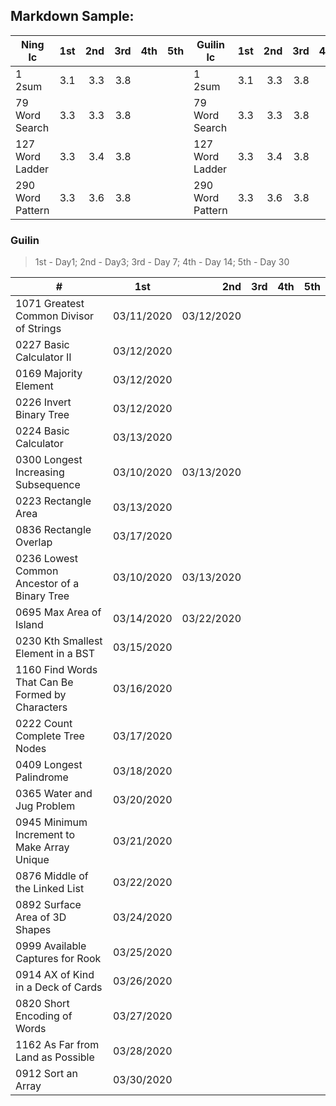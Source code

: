 ## Markdown Sample:

| Ning lc                 | 1st   | 2nd   |  3rd   |  4th    |  5th    | Guilin lc               | 1st   | 2nd   |  3rd   |  4th    |  5th    |
| ----------------------- |:-----:| -----:| -----: |  -----: |  -----: | ----------------------- |:-----:| -----:| -----: |  -----: |  -----: |
| 1 2sum                  | 3.1   | 3.3   | 3.8    |         |         | 1 2sum                  | 3.1   | 3.3   | 3.8    |         |         |
| 79 Word Search          | 3.3   | 3.3   | 3.8    |         |         | 79 Word Search          | 3.3   | 3.3   | 3.8    |         |         |
| 127 Word Ladder         | 3.3   | 3.4   | 3.8    |         |         | 127 Word Ladder         | 3.3   | 3.4   | 3.8    |         |         |
| 290 Word Pattern        | 3.3   | 3.6   | 3.8    |         |         | 290 Word Pattern        | 3.3   | 3.6   | 3.8    |         |         |


### Guilin
> 1st - Day1; 2nd - Day3; 3rd - Day 7; 4th - Day 14; 5th - Day 30


| #                                                  |       1st     |     2nd       |     3rd     |      4th        |      5th        |
| -------------------------------------------------- |:-------------:| -------------:| ----------: |  -------------: |  -------------: | 
| 1071 Greatest Common Divisor of Strings            | 03/11/2020    | 03/12/2020    |             |                 |                 | 
| 0227 Basic Calculator II                           | 03/12/2020    |               |             |                 |                 | 
| 0169 Majority Element                              | 03/12/2020    |               |             |                 |                 | 
| 0226 Invert Binary Tree                            | 03/12/2020    |               |             |                 |                 | 
| 0224 Basic Calculator                              | 03/13/2020    |               |             |                 |                 |
| 0300 Longest Increasing Subsequence                | 03/10/2020    | 03/13/2020    |             |                 |                 |
| 0223 Rectangle Area                                | 03/13/2020    |               |             |                 |                 |
| 0836 Rectangle Overlap                             | 03/17/2020    |               |             |                 |                 |
| 0236 Lowest Common Ancestor of a Binary Tree       | 03/10/2020    | 03/13/2020    |             |                 |                 |
| 0695 Max Area of Island                            | 03/14/2020    | 03/22/2020    |             |                 |                 |
| 0230 Kth Smallest Element in a BST                 | 03/15/2020    |               |             |                 |                 |
| 1160 Find Words That Can Be Formed by Characters   | 03/16/2020    |               |             |                 |                 |
| 0222 Count Complete Tree Nodes                     | 03/17/2020    |               |             |                 |                 |
| 0409 Longest Palindrome                            | 03/18/2020    |               |             |                 |                 |
| 0365 Water and Jug Problem                         | 03/20/2020    |               |             |                 |                 |
| 0945 Minimum Increment to Make Array Unique        | 03/21/2020    |               |             |                 |                 |
| 0876 Middle of the Linked List                     | 03/22/2020    |               |             |                 |                 |
| 0892 Surface Area of 3D Shapes                     | 03/24/2020    |               |             |                 |                 |
| 0999 Available Captures for Rook                   | 03/25/2020    |               |             |                 |                 |
| 0914 AX of Kind in a Deck of Cards                 | 03/26/2020    |               |             |                 |                 |
| 0820 Short Encoding of Words                       | 03/27/2020    |               |             |                 |                 |
| 1162 As Far from Land as Possible                  | 03/28/2020    |               |             |                 |                 |
| 0912 Sort an Array                                 | 03/30/2020    |               |             |                 |                 |